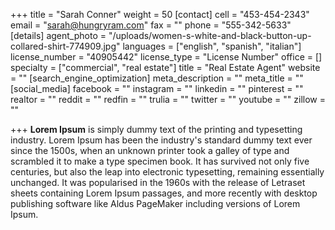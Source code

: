 +++
title = "Sarah Conner"
weight = 50
[contact]
cell = "453-454-2343"
email = "sarah@hungryram.com"
fax = ""
phone = "555-342-5633"
[details]
agent_photo = "/uploads/women-s-white-and-black-button-up-collared-shirt-774909.jpg"
languages = ["english", "spanish", "italian"]
license_number = "40905442"
license_type = "License Number"
office = []
specialty = ["commercial", "real estate"]
title = "Real Estate Agent"
website = ""
[search_engine_optimization]
meta_description = ""
meta_title = ""
[social_media]
facebook = ""
instagram = ""
linkedin = ""
pinterest = ""
realtor = ""
reddit = ""
redfin = ""
trulia = ""
twitter = ""
youtube = ""
zillow = ""

+++
**Lorem Ipsum** is simply dummy text of the printing and typesetting industry. Lorem Ipsum has been the industry's standard dummy text ever since the 1500s, when an unknown printer took a galley of type and scrambled it to make a type specimen book. It has survived not only five centuries, but also the leap into electronic typesetting, remaining essentially unchanged. It was popularised in the 1960s with the release of Letraset sheets containing Lorem Ipsum passages, and more recently with desktop publishing software like Aldus PageMaker including versions of Lorem Ipsum.